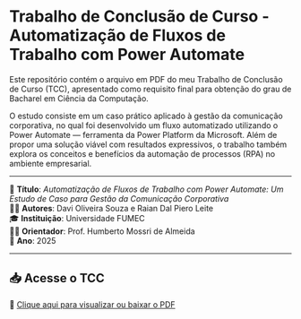 # Trabalho de Conclusão de Curso - Automatização de Fluxos de Trabalho com Power Automate

Este repositório contém o arquivo em PDF do meu Trabalho de Conclusão de Curso (TCC), apresentado como requisito final para obtenção do grau de Bacharel em Ciência da Computação.

O estudo consiste em um caso prático aplicado à gestão da comunicação corporativa, no qual foi desenvolvido um fluxo automatizado utilizando o Power Automate — ferramenta da Power Platform da Microsoft. Além de propor uma solução viável com resultados expressivos, o trabalho também explora os conceitos e benefícios da automação de processos (RPA) no ambiente empresarial.

---

📄 **Título**: *Automatização de Fluxos de Trabalho com Power Automate: Um Estudo de Caso para Gestão da Comunicação Corporativa*  
👨‍💻 **Autores**: Davi Oliveira Souza e Raian Dal Piero Leite  
🎓 **Instituição**: Universidade FUMEC  
👨‍🏫 **Orientador**: Prof. Humberto Mossri de Almeida  
📅 **Ano**: 2025

---

## 📥 Acesse o TCC

📄 [Clique aqui para visualizar ou baixar o PDF](./TCC-Automacao-PowerAutomate.pdf)
